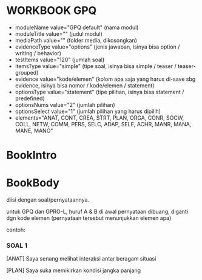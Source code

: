 # WORKBOOK GPQ

- moduleName value="GPQ default" (nama modul)
- moduleTitle value="" (judul modul)
- mediaPath value="" (folder media, dikosongkan)
- evidenceType value="options" (jenis jawaban, isinya bisa option / writing / behavior)
- testItems value="120" (jumlah soal)
- itemsType value="simple" (tipe soal, isinya bisa simple / teaser / teaser-grouped)
- evidence value="kode/elemen" (kolom apa saja yang harus di-save sbg evidence, isinya bisa nomor / kode/elemen / statement)
- optionsType value="statement" (tipe pilihan, isinya bisa statement / predefined)
- optionsNums value="2" (jumlah pilihan)
- optionsSelect value="1" (jumlah pilihan yang harus dipilih)
- elements="ANAT, CONT, CREA, STRT, PLAN, ORGA, CONR, SOCW, COLL, NETW, COMM, PERS, SELC, ADAP, SELE, ACHR, MANR, MANA, MANE, MANO"

# BookIntro

# BookBody

diisi dengan soal/pernyataannya.

untuk GPQ dan GPRO-L, huruf A & B di awal pernyataan dibuang, diganti dgn kode elemen (pernyataan tersebut menunjukkan elemen apa)

contoh:

### SOAL 1

[ANAT] Saya senang melihat interaksi antar beragam situasi

[PLAN] Saya suka memikirkan kondisi jangka panjang
